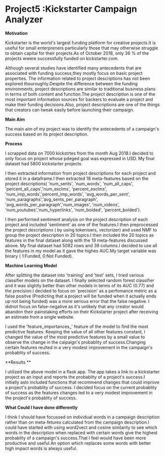 # Project5 :**Kickstarter Campaign Analyzer**

**Motivation**

Kickstarter is the world's largest funding platform for creative projects.It is useful for small enterpreners particularly those that may otherwise struggle to obtain capital for their projects.As of October 2018, only 36 % of the projects wwere successfully funded on kickstarter.com.

Although several studies have identified many antecedents that are associated with funding success,they mostly focus on basic project properties. The information related to project descriptions has not been explored thouroughly.Despite the difference between the funding environments, project descriptions are similar to traditional business plans in terms of both content and function.The project description is one of the most important information sources for backers to evaluate a project and make their funding decisions.Also, project descriptions are one of the things that creators can tweak easily before launching their campaign.

**Main Aim**

The main aim of my project was to identify the antecedents of a campaign's success based on its project description.

**Process**

I scrapped data on 7000 kickstrtes from the month Aug 2018.I decided to only focus on project whose pdeged goal was expressed in USD. My final dataset had 5800 kickstarter projects.

I then extracted information from project descriptions for each project and stored it in a dataframe.I then extracted 18 meta-features based on the project descriptions( 'num_sents', 'num_words', 'num_all_caps', 'percent_all_caps','num_exclms', 'percent_exclms', 'num_imp_words','percent_imp_words', 'avg_words_per_sent', 'num_paragraphs','avg_sents_per_paragraph', 'avg_words_per_paragraph','num_images', 'num_videos', 'num_youtubes','num_hyperlinks', 'num_bolded', 'percent_bolded').

I then performed sentiment analysis on the project description of each project and included 'sentiment' as one of the features.I then preprocessed the project descriptions ( by using tokenisers, vectorizer)  and used NMF to group the project description in 20 topics.I then included the 20 topics as features in the final dataset along with the 19 meta-features discussed above. My final dataset had 5082 rows and 39 columns.I decided to use all the features in my model as it gave the highes AUC.My target variable was binary ( 1:Funded, 0:Not Funded).


**Machine Learning Model**

After splitting the dataset into 'training' and 'test' sets, I tried various classifier models on the dataset. I finally selected random forest classifier and it was slightly better than other models in terms of its AUC (0.77) and the precision.I decided to focus on 'precision' as a perfomance metric as a false positve (Predicting that a project will be funded when it actually ends up not being funded) was a more serious error that the false negative. I didnot focus on false-negative as it's unlikely that any creator would abandon their painstaking efforts on their Kickstarter project after receiving an estimate from a single website.

I used the 'feature_importances_' feature of the model to find the most predictive features. Keeping the value of all other features constant, I  changed the value of the most predictive features by a small value to observe the change in the caipaign's probablity of success.Changing certain features reulted in a very modest improvement in the campaign's probablity of success.

**Results **

I utilized the above model in a flask app. The app takes a link to a kickstarter project as an input and reports the probablity of a project's success.I initially aslo included functions that recommend changes that could improve a project's probablity of success. I decided focus on the current probablity of success as the features changes led to a very modest improvement in the project's probablity of success.


**What Could I have done differently**

I think I should have focussed on individual words in a campaign description rather than on meta-fetures calculated from the campaign description.I could have started with using word2vect and cosine similarity to see which words in the description when replaced with certain words give the highest probablity of a campaign's success.That I feel would have been more productive and useful.An option which replaces some words with better high impact words is always useful.






